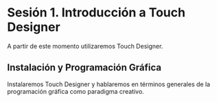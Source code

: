 # Sesión 1. Introducción a Touch Designer

A partir de este momento utilizaremos Touch Designer. 

## Instalación y Programación Gráfica

Instalaremos Touch Designer y hablaremos en términos generales de la programación gráfica como paradigma creativo. 
